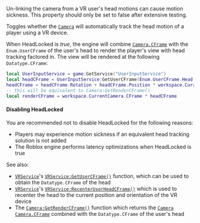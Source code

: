 Un-linking the camera from a VR user's head motions can cause motion
sickness. This property should only be set to false after extensive
testing.

Toggles whether the [`Camera`](https://create.roblox.com/docs/reference/engine/classes/Camera) will automatically track the head
motion of a player using a VR device.

When HeadLocked is *true*, the engine will combine [`Camera.CFrame`](https://create.roblox.com/docs/reference/engine/classes/Camera#CFrame)
with the `Enum.UserCFrame` of the user's head to render the player's view
with head tracking factored in. The view will be rendered at the following
`Datatype.CFrame`:
```lua
local UserInputService = game:GetService("UserInputService")
local headCFrame = UserInputService:GetUserCFrame(Enum.UserCFrame.Head)
headCFrame = headCFrame.Rotation + headCFrame.Position * workspace.CurrentCamera.HeadScale
-- this will be equivalent to Camera:GetRenderCFrame()
local renderCFrame = workspace.CurrentCamera.CFrame * headCFrame
```
#### Disabling HeadLocked

You are recommended not to disable HeadLocked for the following reasons:

- Players may experience motion sickness if an equivalent head tracking
solution is not added
- The Roblox engine performs latency optimizations when HeadLocked is true

See also:

- [`VRService`](https://create.roblox.com/docs/reference/engine/classes/VRService)'s [`VRService:GetUserCFrame()`](https://create.roblox.com/docs/reference/engine/classes/VRService#GetUserCFrame) function, which
can be used to obtain the `Datatype.CFrame` of the head
- [`VRService`](https://create.roblox.com/docs/reference/engine/classes/VRService)'s [`VRService:RecenterUserHeadCFrame()`](https://create.roblox.com/docs/reference/engine/classes/VRService#RecenterUserHeadCFrame) which is
used to recenter the head to the current position and orientation of the
VR device
- The [`Camera:GetRenderCFrame()`](https://create.roblox.com/docs/reference/engine/classes/Camera#GetRenderCFrame) function which returns the
[`Camera`](https://create.roblox.com/docs/reference/engine/classes/Camera) [`Camera.CFrame`](https://create.roblox.com/docs/reference/engine/classes/Camera#CFrame) combined with the `Datatype.CFrame`
of the user's head